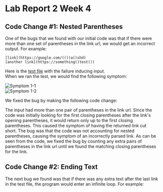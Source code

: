 # Lab Report 2 Week 4  
  
## Code Change #1: Nested Parentheses  
One of the bugs that we found with our initial code was that if there were more than one set of parentheses in the link url, we would get an incorrect output. For example:  
  
`[link](https://google.com/(())a()shd)`  
`[another link](https://something()test())`  
  
Here is the [test file](/cse15l-lab-reports/pages/labs/lab-3/breaking_tests.md) with the failure inducing input.  
When we ran the test, we would find the following symptom:  
  
![Symptom 1-1](/cse15l-lab-reports/images/lab-report-2-symptom-1-1.PNG)  
![Symptom 1-2](/cse15l-lab-reports/images/lab-report-2-symptom-1-2.PNG)  

We fixed the bug by making the following code change:  

The input had more than one pair of parentheses in the link url. Since the code was initially looking for the first closing parentheses after the link's opening parentheses, it would return only up to the first closing parentheses. This caused the symptom of having the returned link cut short. The bug was that the code was not accounting for nested parentheses, causing the symptom of an incorrectly parsed link. As can be seen from the code, we fixed the bug by counting any extra pairs of parentheses in the link url until we found the matching closing parentheses for the link.
## Code Change #2: Ending Text  
The next bug we found was that if there was any extra text after the last link in the test file, the program would enter an infinite loop. For example:  
  
